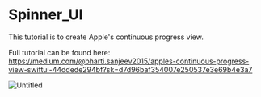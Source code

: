 # Spinner_UI

This tutorial is to create Apple's continuous progress view. 

Full tutorial can be found here: https://medium.com/@bharti.sanjeev2015/apples-continuous-progress-view-swiftui-44ddede294bf?sk=d7d96baf354007e250537e3e69b4e3a7

![Untitled](https://github.com/sbharti2016/Spinner_UI/assets/60354752/f18b8efb-a9fe-4b37-8f27-51dee2aef70a)
